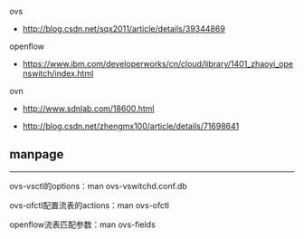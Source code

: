 ovs

- http://blog.csdn.net/sqx2011/article/details/39344869

openflow

- https://www.ibm.com/developerworks/cn/cloud/library/1401_zhaoyi_openswitch/index.html

ovn

- http://www.sdnlab.com/18600.html

- http://blog.csdn.net/zhengmx100/article/details/71698641

## **manpage**

---

ovs-vsctl的options：man ovs-vswitchd.conf.db

ovs-ofctl配置流表的actions：man ovs-ofctl

openflow流表匹配参数：man ovs-fields
